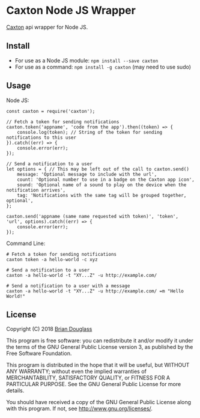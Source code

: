 # Caxton Node JS Wrapper

[Caxton](https://caxton.herokuapp.com/) api wrapper for Node JS.

## Install

* For use as a Node JS module: `npm install --save caxton`
* For use as a command: `npm install -g caxton` (may need to use sudo)

## Usage

Node JS:
~~~
const caxton = require('caxton');

// Fetch a token for sending notifications
caxton.token('appname', 'code from the app').then((token) => {
    console.log(token); // String of the token for sending notifications to this user
}).catch((err) => {
    console.error(err);
});

// Send a notification to a user
let options = { // This may be left out of the call to caxton.send()
    message: 'Optional message to include with the url',
    count: 'Optional number to use in a badge on the Caxton app icon',
    sound: 'Optional name of a sound to play on the device when the notification arrives',
    tag: 'Notifications with the same tag will be grouped together, optional',
};

caxton.send('appname (same name requested with token)', 'token', 'url', options).catch((err) => {
    console.error(err);
});
~~~

Command Line:
~~~
# Fetch a token for sending notifications
caxton token -a hello-world -c xyz

# Send a notification to a user
caxton -a hello-world -t "XY...Z" -u http://example.com/

# Send a notification to a user with a message
caxton -a hello-world -t "XY...Z" -u http://example.com/ =m "Hello World!"
~~~

## License

Copyright (C) 2018 [Brian Douglass](http://bhdouglass.com/)

This program is free software: you can redistribute it and/or modify it under the terms of the GNU General Public License version 3, as published
by the Free Software Foundation.

This program is distributed in the hope that it will be useful, but WITHOUT ANY WARRANTY; without even the implied warranties of MERCHANTABILITY, SATISFACTORY QUALITY, or FITNESS FOR A PARTICULAR PURPOSE.  See the GNU General Public License for more details.

You should have received a copy of the GNU General Public License along with this program.  If not, see <http://www.gnu.org/licenses/>.
